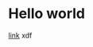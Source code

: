<!DOCTYPE html>
<html>
<head>
	<meta charset="utf-8">
	<meta http-equiv="X-UA-Compatible" content="IE=edge">
	<title>Hello world</title>
	<link rel="stylesheet" href="">
	<!-- Latest compiled and minified CSS & JS -->
	<link rel="stylesheet" href="https://maxcdn.bootstrapcdn.com/bootstrap/3.3.6/css/bootstrap.min.css" integrity="sha384-1q8mTJOASx8j1Au+a5WDVnPi2lkFfwwEAa8hDDdjZlpLegxhjVME1fgjWPGmkzs7" crossorigin="anonymous">
	<script src="//code.jquery.com/jquery.js"></script>
	<script src="https://maxcdn.bootstrapcdn.com/bootstrap/3.3.6/js/bootstrap.min.js" integrity="sha384-0mSbJDEHialfmuBBQP6A4Qrprq5OVfW37PRR3j5ELqxss1yVqOtnepnHVP9aJ7xS" crossorigin="anonymous"></script>
</head>
<body>
	<h1>Hello world</h1>
	<a href="//fb.com" target="_blank">link</a>
</body>
</html>
xdf
